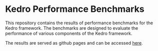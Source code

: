 # Kedro Performance Benchmarks

This repository contains the results of performance benchmarks for the Kedro framework. The benchmarks are designed to evaluate the performance of various components of the Kedro framework.

The results are served as github pages and can be accessed [here](https://kedro-org.github.io/kedro-benchmark-results/).
